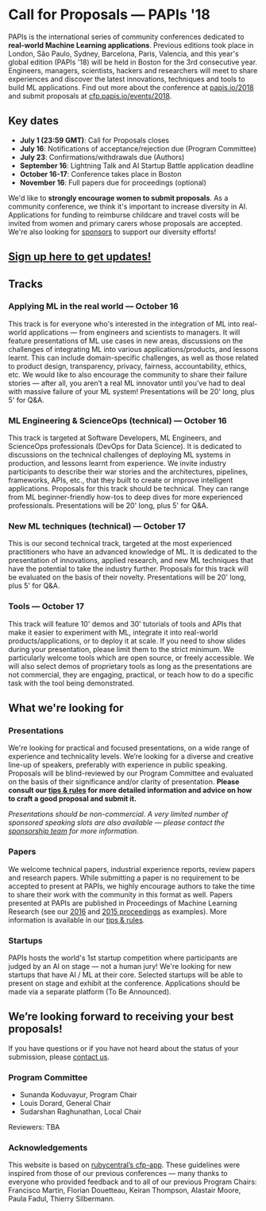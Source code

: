 # Call for Proposals — PAPIs '18

PAPIs is the international series of community conferences dedicated to **real-world Machine Learning applications**. Previous editions took place in London, São Paulo, Sydney, Barcelona, Paris, Valencia, and this year's global edition (PAPIs '18) will be held in Boston for the 3rd consecutive year. Engineers, managers, scientists, hackers and researchers will meet to share experiences and discover the latest innovations, techniques and tools to build ML applications. Find out more about the conference at [papis.io/2018](http://www.papis.io/2018) and submit proposals at [cfp.papis.io/events/2018](http://cfp.papis.io/events/2018).

## Key dates

- **July 1 (23:59 GMT)**: Call for Proposals closes
- **July 16**: Notifications of acceptance/rejection due (Program Committee)
- **July 23**: Confirmations/withdrawals due (Authors)
- **September 16**: Lightning Talk and AI Startup Battle application deadline
- **October 16-17**: Conference takes place in Boston
- **November 16**: Full papers due for proceedings (optional)

We'd like to **strongly encourage women to submit proposals**. As a community conference, we think it's important to increase diversity in AI. Applications for funding to reimburse childcare and travel costs will be invited from women and primary carers whose proposals are accepted. We're also looking for [sponsors](https://www.papis.io/sponsoring) to support our diversity efforts!

## [Sign up here to get updates!](http://www.papis.io/#updates)

## Tracks

### Applying ML in the real world — October 16

This track is for everyone who's interested in the integration of ML into real-world applications — from engineers and scientists to managers. It will feature presentations of ML use cases in new areas, discussions on the challenges of integrating ML into various applications/products, and lessons learnt. This can include domain-specific challenges, as well as those related to product design, transparency, privacy, fairness, accountability, ethics, etc. We would like to also encourage the community to share their failure stories — after all, you aren’t a real ML innovator until you’ve had to deal with massive failure of your ML system! Presentations will be 20' long, plus 5' for Q&A.

### ML Engineering & ScienceOps (technical) — October 16

This track is targeted at Software Developers, ML Engineers, and ScienceOps professionals (DevOps for Data Science). It is dedicated to discussions on the technical challenges of deploying ML systems in production, and lessons learnt from experience. We invite industry participants to describe their war stories and the architectures, pipelines, frameworks, APIs, etc., that they built to create or improve intelligent applications. Proposals for this track should be technical. They can range from ML beginner-friendly how-tos to deep dives for more experienced professionals. Presentations will be 20' long, plus 5' for Q&A.

### New ML techniques (technical) — October 17

This is our second technical track, targeted at the most experienced practitioners who have an advanced knowledge of ML. It is dedicated to the presentation of innovations, applied research, and new ML techniques that have the potential to take the industry further. Proposals for this track will be evaluated on the basis of their novelty. Presentations will be 20' long, plus 5' for Q&A.

### Tools — October 17

This track will feature 10' demos and 30' tutorials of tools and APIs that make it easier to experiment with ML, integrate it into real-world products/applications, or to deploy it at scale. If you need to show slides during your presentation, please limit them to the strict minimum. We particularly welcome tools which are open source, or freely accessible. We will also select demos of proprietary tools as long as the presentations are not commercial, they are engaging, practical, or teach how to do a specific task with the tool being demonstrated.

## What we're looking for

### Presentations

We're looking for practical and focused presentations, on a wide range of experience and technicality levels. We’re looking for a diverse and creative line-up of speakers, preferably with experience in public speaking. Proposals will be blind-reviewed by our Program Committee and evaluated on the basis of their significance and/or clarity of presentation. **Please consult our [tips & rules](https://github.com/PAPIsdotio/general/blob/master/cfp-tips-rules.md) for more detailed information and advice on how to craft a good proposal and submit it.**

_Presentations should be non-commercial. A very limited number of sponsored speaking slots are also available — please contact the [sponsorship team](mailto:sponsoring@papis.io) for more information._

### Papers

We welcome technical papers, industrial experience reports, review papers and research papers. While submitting a paper is no requirement to be accepted to present at PAPIs, we highly encourage authors to take the time to share their work with the community in this format as well. Papers presented at PAPIs are published in Proceedings of Machine Learning Research (see our [2016](http://proceedings.mlr.press/v67/) and [2015 proceedings](http://proceedings.mlr.press/v50/) as examples). More information is available in our [tips & rules](https://github.com/PAPIsdotio/general/blob/master/cfp-tips-rules.md).

### Startups

PAPIs hosts the world's 1st startup competition where participants are judged by an AI on stage — not a human jury! We're looking for new startups that have AI / ML at their core. Selected startups will be able to present on stage and exhibit at the conference. Applications should be made via a separate platform (To Be Announced).

## We’re looking forward to receiving your best proposals!

If you have questions or if you have not heard about the status of your submission, please [contact us](mailto:program-committee-2018@papis.mailclark.ai).

### Program Committee

- Sunanda Koduvayur, Program Chair
- Louis Dorard, General Chair
- Sudarshan Raghunathan, Local Chair

Reviewers: TBA

### Acknowledgements

This website is based on [rubycentral’s cfp-app](https://github.com/rubycentral/cfp-app). These guidelines were inspired from those of our previous conferences — many thanks to everyone who provided feedback and to all of our previous Program Chairs: Francisco Martin, Florian Douetteau, Keiran Thompson, Alastair Moore, Paula Fadul, Thierry Silbermann.
